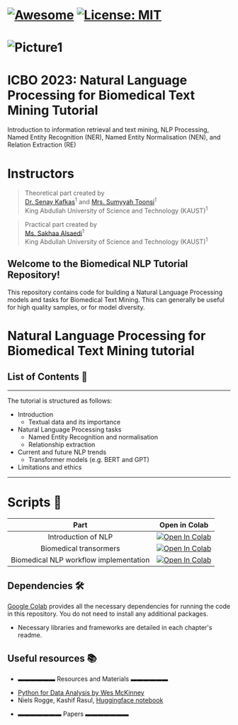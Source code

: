 [![Awesome](https://cdn.rawgit.com/sindresorhus/awesome/d7305f38d29fed78fa85652e3a63e154dd8e8829/media/badge.svg)](https://github.com/hee9joon/Awesome-Diffusion-Models) 
[![License: MIT](https://img.shields.io/badge/License-MIT-green.svg)](https://opensource.org/licenses/MIT)
===================
![Picture1](https://github.com/Sakhaa-Alsaedi/AI_in_Medicine_KAUST_Academy/assets/42935314/82266d6b-032a-438c-b06a-3b8f8231570c)
===================

# ICBO 2023: Natural Language Processing for Biomedical Text Mining Tutorial
Introduction to information retrieval and text mining, NLP Processing, Named Entity Recognition (NER), Named Entity Normalisation (NEN), and Relation Extraction (RE)

# Instructors 
> Theoretical part created by <br>
> [Dr. Senay Kafkas](https://cemse.kaust.edu.sa/cbrc/people/person/senay-kafkas)<sup>1</sup> and [Mrs. Sumyyah Toonsi](https://cemse.kaust.edu.sa/people/person/sumyyah-toonsi)<sup>1</sup> <br>
> King Abdullah University of Science and Technology (KAUST)<sup>1</sup><br>

> Practical part created by <br>
> [Ms. Sakhaa Alsaedi](https://cemse.kaust.edu.sa/cbrc/people/person/sakhaa-alsaedi)<sup>1</sup> <br>
> King Abdullah University of Science and Technology (KAUST)<sup>1</sup>

## Welcome to the Biomedical NLP Tutorial Repository!

This repository contains code for building a Natural Language Processing models and tasks for Biomedical Text Mining. This can generally be useful for high quality samples, or for model diversity.

# Natural Language Processing for Biomedical Text Mining tutorial #

## List of Contents 📖
- - - - 
The tutorial is structured as follows:
* Introduction
    * Textual data and its importance
* Natural Language Processing tasks
    * Named Entity Recognition and normalisation
    * Relationship extraction
* Current and future NLP trends
    * Transformer models (e.g. BERT and GPT)
* Limitations and ethics

- - - - 


# Scripts :space_invader:

| Part | Open in Colab| 
| :---: |     :---:      |  
| Introduction of NLP  | [![Open In Colab](https://colab.research.google.com/assets/colab-badge.svg)](https://colab.research.google.com/drive/1Z9V_FZiwyz9450RgRfDOoHnRMSF883aC?usp=sharing)|
| Biomedical transormers   | [![Open In Colab](https://colab.research.google.com/assets/colab-badge.svg)](https://colab.research.google.com/drive/16dGNDtfYh_eX6LBiBMaYn9ZSRIkBjqD9?usp=sharing)|
| Biomedical NLP workflow implementation | [![Open In Colab](https://colab.research.google.com/assets/colab-badge.svg)](https://colab.research.google.com/drive/1PhmP7qXCLGcZ8YrO02ZzFD71_hRcBzTy?usp=sharing)|
   
## Dependencies 🛠️
[Google Colab](https://colab.research.google.com) provides all the necessary dependencies for running the code in this repository. You do not need to install any additional packages.
- Necessary libraries and frameworks are detailed in each chapter's readme.

## Useful resources 📚

  * ▬▬▬▬▬▬ Resources and Materials ▬▬▬▬▬▬
- [Python for Data Analysis by Wes McKinney](https://wesmckinney.com/book/)
- Niels Rogge, Kashif Rasul, [Huggingface notebook](https://colab.research.google.com/github/huggingface/notebooks/blob/main/examples/annotated_diffusion.ipynb#scrollTo=3a159023)

* ▬▬▬▬▬▬▬ Papers ▬▬▬▬▬▬▬

